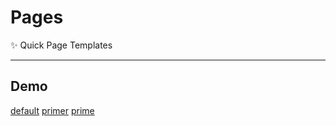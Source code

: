 # Pages
✨ Quick Page Templates

***

## Demo

[default](./demo/default)
[primer](./demo/primer)
[prime](./demo/prime)
